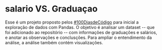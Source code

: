 # salario VS. Graduaçao

Esse é um projeto proposto pelos [#100DiasdeCódigo](https://www.udemy.com/course/100-days-of-code/) para inicial a exploração de dados com Pandas. 
O objetivo é analisar um dataset -- que foi adicionado ao repositório -- com informações de graduações e salários, e anotar as observações e conclusções. Para ampliar o entendimento da análise, a análise também contém visualizações. 
